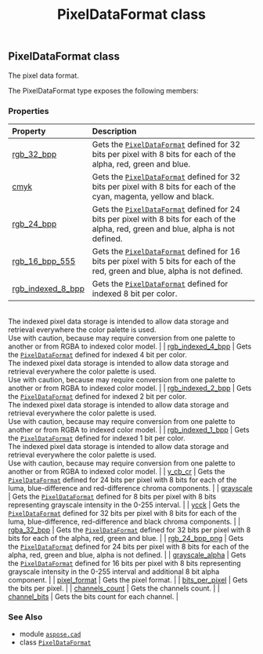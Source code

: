 ﻿---
title: PixelDataFormat class
second_title: Aspose.CAD for Python via .NET API References
description: 
type: docs
weight: 430
url: /python-net/aspose.cad/pixeldataformat/
is_root: false
---

## PixelDataFormat class

The pixel data format.



The PixelDataFormat type exposes the following members:

### Properties
| Property | Description |
| :- | :- |
| [rgb_32_bpp](/cad/python-net/aspose.cad/pixeldataformat/rgb_32_bpp) | Gets the [`PixelDataFormat`](/cad/python-net/aspose.cad/pixeldataformat) defined for 32 bits per pixel with 8 bits for each of the alpha, red, green and blue. |
| [cmyk](/cad/python-net/aspose.cad/pixeldataformat/cmyk) | Gets the [`PixelDataFormat`](/cad/python-net/aspose.cad/pixeldataformat) defined for 32 bits per pixel with 8 bits for each of the cyan, magenta, yellow and black. |
| [rgb_24_bpp](/cad/python-net/aspose.cad/pixeldataformat/rgb_24_bpp) | Gets the [`PixelDataFormat`](/cad/python-net/aspose.cad/pixeldataformat) defined for 24 bits per pixel with 8 bits for each of the alpha, red, green and blue, alpha is not defined. |
| [rgb_16_bpp_555](/cad/python-net/aspose.cad/pixeldataformat/rgb_16_bpp_555) | Gets the [`PixelDataFormat`](/cad/python-net/aspose.cad/pixeldataformat) defined for 16 bits per pixel with 5 bits for each of the red, green and blue, alpha is not defined. |
| [rgb_indexed_8_bpp](/cad/python-net/aspose.cad/pixeldataformat/rgb_indexed_8_bpp) | Gets the [`PixelDataFormat`](/cad/python-net/aspose.cad/pixeldataformat) defined for indexed 8 bit per color.<br/>The indexed pixel data storage is intended to allow data storage and retrieval everywhere the color palette is used.<br/>Use with caution, because may require conversion from one palette to another or from RGBA to indexed color model. |
| [rgb_indexed_4_bpp](/cad/python-net/aspose.cad/pixeldataformat/rgb_indexed_4_bpp) | Gets the [`PixelDataFormat`](/cad/python-net/aspose.cad/pixeldataformat) defined for indexed 4 bit per color.<br/>The indexed pixel data storage is intended to allow data storage and retrieval everywhere the color palette is used.<br/>Use with caution, because may require conversion from one palette to another or from RGBA to indexed color model. |
| [rgb_indexed_2_bpp](/cad/python-net/aspose.cad/pixeldataformat/rgb_indexed_2_bpp) | Gets the [`PixelDataFormat`](/cad/python-net/aspose.cad/pixeldataformat) defined for indexed 2 bit per color.<br/>The indexed pixel data storage is intended to allow data storage and retrieval everywhere the color palette is used.<br/>Use with caution, because may require conversion from one palette to another or from RGBA to indexed color model. |
| [rgb_indexed_1_bpp](/cad/python-net/aspose.cad/pixeldataformat/rgb_indexed_1_bpp) | Gets the [`PixelDataFormat`](/cad/python-net/aspose.cad/pixeldataformat) defined for indexed 1 bit per color.<br/>The indexed pixel data storage is intended to allow data storage and retrieval everywhere the color palette is used.<br/>Use with caution, because may require conversion from one palette to another or from RGBA to indexed color model. |
| [y_cb_cr](/cad/python-net/aspose.cad/pixeldataformat/y_cb_cr) | Gets the [`PixelDataFormat`](/cad/python-net/aspose.cad/pixeldataformat) defined for 24 bits per pixel with 8 bits for each of the luma, blue-difference and red-difference chroma components. |
| [grayscale](/cad/python-net/aspose.cad/pixeldataformat/grayscale) | Gets the [`PixelDataFormat`](/cad/python-net/aspose.cad/pixeldataformat) defined for 8 bits per pixel with 8 bits representing grayscale intensity in the 0-255 interval. |
| [ycck](/cad/python-net/aspose.cad/pixeldataformat/ycck) | Gets the [`PixelDataFormat`](/cad/python-net/aspose.cad/pixeldataformat) defined for 32 bits per pixel with 8 bits for each of the luma, blue-difference, red-difference and black chroma components. |
| [rgba_32_bpp](/cad/python-net/aspose.cad/pixeldataformat/rgba_32_bpp) | Gets the [`PixelDataFormat`](/cad/python-net/aspose.cad/pixeldataformat) defined for 32 bits per pixel with 8 bits for each of the alpha, red, green and blue. |
| [rgb_24_bpp_png](/cad/python-net/aspose.cad/pixeldataformat/rgb_24_bpp_png) | Gets the [`PixelDataFormat`](/cad/python-net/aspose.cad/pixeldataformat) defined for 24 bits per pixel with 8 bits for each of the alpha, red, green and blue, alpha is not defined. |
| [grayscale_alpha](/cad/python-net/aspose.cad/pixeldataformat/grayscale_alpha) | Gets the [`PixelDataFormat`](/cad/python-net/aspose.cad/pixeldataformat) defined for 16 bits per pixel with 8 bits representing grayscale intensity in the 0-255 interval and additional 8 bit alpha component. |
| [pixel_format](/cad/python-net/aspose.cad/pixeldataformat/pixel_format) | Gets the pixel format. |
| [bits_per_pixel](/cad/python-net/aspose.cad/pixeldataformat/bits_per_pixel) | Gets the bits per pixel. |
| [channels_count](/cad/python-net/aspose.cad/pixeldataformat/channels_count) | Gets the channels count. |
| [channel_bits](/cad/python-net/aspose.cad/pixeldataformat/channel_bits) | Gets the bits count for each channel. |



### See Also
* module [`aspose.cad`](..)
* class [`PixelDataFormat`](/cad/python-net/aspose.cad/pixeldataformat)
